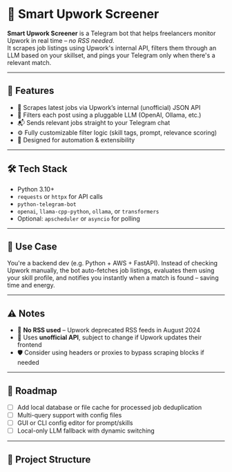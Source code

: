# 🤖 Smart Upwork Screener

**Smart Upwork Screener** is a Telegram bot that helps freelancers monitor Upwork in real time – *no RSS needed*.  
It scrapes job listings using Upwork's internal API, filters them through an LLM based on your skillset, and pings your Telegram only when there's a relevant match.

---

## 🚀 Features

- 🔎 Scrapes latest jobs via Upwork’s internal (unofficial) JSON API
- 🧠 Filters each post using a pluggable LLM (OpenAI, Ollama, etc.)
- 📬 Sends relevant jobs straight to your Telegram chat
- ⚙️ Fully customizable filter logic (skill tags, prompt, relevance scoring)
- 🔄 Designed for automation & extensibility

---

## 🛠️ Tech Stack

- Python 3.10+
- `requests` or `httpx` for API calls
- `python-telegram-bot`
- `openai`, `llama-cpp-python`, `ollama`, or `transformers`
- Optional: `apscheduler` or `asyncio` for polling

---

## 📌 Use Case

You're a backend dev (e.g. Python + AWS + FastAPI). Instead of checking Upwork manually, the bot auto-fetches job listings, evaluates them using your skill profile, and notifies you instantly when a match is found – saving time and energy.

---

## ⚠️ Notes

- 🚫 **No RSS used** – Upwork deprecated RSS feeds in August 2024
- 🔐 Uses **unofficial API**, subject to change if Upwork updates their frontend
- 🛡 Consider using headers or proxies to bypass scraping blocks if needed

---

## 🔮 Roadmap

- [ ] Add local database or file cache for processed job deduplication
- [ ] Multi-query support with config files
- [ ] GUI or CLI config editor for prompt/skills
- [ ] Local-only LLM fallback with dynamic switching

---

## 📂 Project Structure

